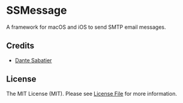 # SSMessage

A framework for macOS and iOS to send SMTP email messages.

## Credits

- [Dante Sabatier](https://github.com/dantesabatier)

## License

The MIT License (MIT). Please see [License File](LICENSE.md) for more information.
